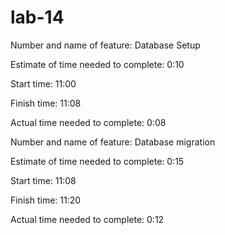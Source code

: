 # lab-14
Number and name of feature: Database Setup

Estimate of time needed to complete: 0:10

Start time: 11:00

Finish time: 11:08

Actual time needed to complete: 0:08


Number and name of feature: Database migration

Estimate of time needed to complete: 0:15

Start time: 11:08

Finish time: 11:20

Actual time needed to complete: 0:12
